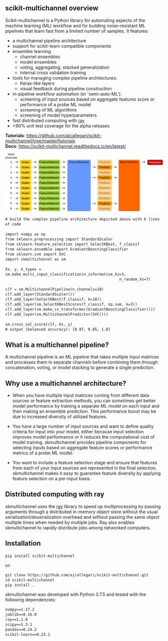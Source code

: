 
## scikit-multichannel overview
Scikit-multichannel is a Python library for automating aspects of the machine learning
(ML) workflow and for building noise-resistant ML pipelines that learn fast
from a limited number of samples.  It features:

- a multichannel pipeline architecture
- support for scikit-learn compatible components
- ensemble learning
    - channel ensembles
    - model ensembles
    - voting, aggregating, stacked generalization
    - internal cross validation training
- tools for managing complex pipeline architectures:
    - Keras-like layers
    - visual feedback during pipeline construction
- in-pipeline workflow automation (or 'semi-auto-ML'):
    - screening of input sources based on aggregate features score or
      performance of a probe ML model
    - screening of ML algorithms
    - screening of model hyperparameters
- fast distributed computing with [ray](https://docs.ray.io/en/master/)
- \>90% unit test coverage for the alpha releases

**Tutorials**: https://github.com/ajcallegari/scikit-multichannel/tree/master/tutorials  
**Docs**: https://scikit-multichannel.readthedocs.io/en/latest/  

![Complex multichannel architecture](/images/profile.png)

```
# build the complex pipeline architecture depicted above with 6 lines of code

import numpy as np
from sklearn.preprocessing import StandardScaler
from sklearn.feature_selection import SelectKBest, f_classif
from sklearn.ensemble import GradientBoostingClassifier
from sklearn.svm import SVC
import skmultichannel as sm

Xs, y, X_types = sm.make_multi_input_classification(n_informative_Xs=3,
                                                   n_random_Xs=7)

clf = sm.MultichannelPipeline(n_channels=10)
clf.add_layer(StandardScaler())
clf.add_layer(SelectKBest(f_classif, k=10))
clf.add_layer(sm.SelectKBestScores(f_classif, np.sum, k=3))
clf.add_layer(sm.make_cv_transformer(GradientBoostingClassifier()))
clf.add_layer(sm.MultichannelPredictor(SVC()))

sm.cross_val_score(clf, Xs, y)
# output (balanced accuracy): [0.97, 0.85, 1.0]
```

## What is a multichannel pipeline?
A multichannel pipeline is an ML pipeline that takes multiple input matrices
and processes them in separate channels before combining them through
concatenation, voting, or model stacking to generate a single prediction.

## Why use a multichannel architecture?

- When you have multiple input matrices coming from different data sources or
  feature extraction methods, you can sometimes get better model performance by
  training a separate ML model on each input and then making an ensemble
  prediction.  This performance boost may be due to increased diversity of
  utilized features.

- You have a large number of input sources and want to define quality criteria
  for input into your model, either because input selection improves model
  performance or it reduces the computational cost of model training.
  skmultichannel provides pipeline components for selecting inputs based on
  aggregate feature scores or performance metrics of a probe ML model.  

- You want to include a feature selection stage and ensure that features from
  each of your input sources are represented in the final selection.
  skmultichannel makes it easy to guarantee feature diversity by applying feature
  selection on a per-input basis.

## Distributed computing with ray
skmultichannel uses the [ray](https://docs.ray.io/en/master/) library to speed up
multiprocessing by passing arguments through a distributed in-memory object
store without the usual serialization/deserialization overhead and without
passing the same object multiple times when needed by multiple jobs.  Ray also
enables skmultichannel to rapidly distribute jobs among networked computers.

Installation
------------  

`pip install scikit-multichannel`

or:

```
git clone https://github.com/ajcallegari/scikit-multichannel.git
cd scikit-multichannel
pip install .
```

skmultichannel was developed with Python 3.7.5 and tested with the following
dependencies:
```
numpy==1.17.2
joblib==0.16.0
ray==1.1.0
scipy==1.3.1
pandas==0.24.2
scikit-learn==0.23.2
```
